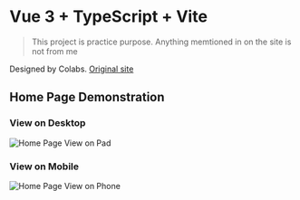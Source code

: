 # Vue 3 + TypeScript + Vite

> This project is practice purpose.
> Anything memtioned in on the site is not from me

Designed by Colabs. [Original site](https://colabs.com.au/)

## Home Page Demonstration

### View on Desktop

![Home Page View on Pad](https://github.com/Lyle-Stack/learn-vue-practice/blob/main/lyle-stack.github.io_learn-vue-practice_pad.png)

### View on Mobile

<img src="https://github.com/Lyle-Stack/learn-vue-practice/blob/main/lyle-stack.github.io_learn-vue-practice_phone.png" alt="Home Page View on Phone" style="max-width:414px;"/>
